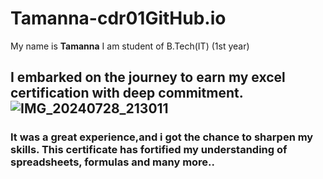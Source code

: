 # Tamanna-cdr01GitHub.io
My name is **Tamanna**
I am student of B.Tech(IT) (1st year)

## I embarked on the journey to earn my excel certification with deep commitment.![IMG_20240728_213011](https://github.com/user-attachments/assets/6abaea83-6c14-4351-bd29-c77d55da9aad)

### It was a great experience,and i got the chance to sharpen my skills. This certificate has fortified my understanding of spreadsheets, formulas and many more..
